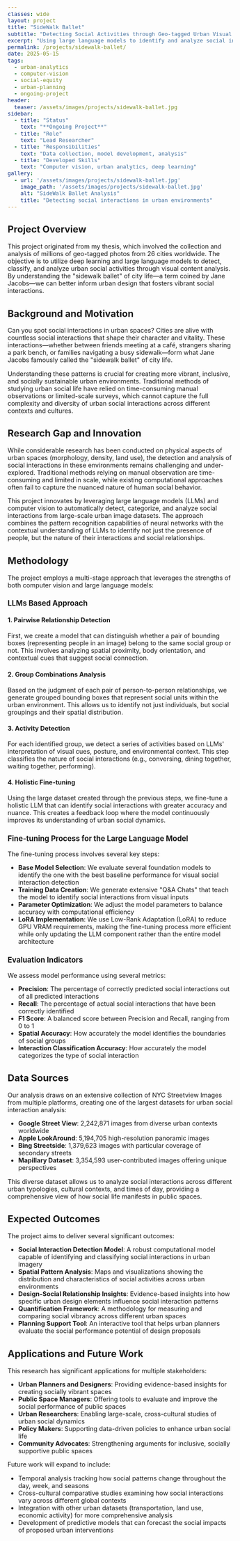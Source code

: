 ```yaml
---
classes: wide
layout: project
title: "SideWalk Ballet"
subtitle: "Detecting Social Activities through Geo-tagged Urban Visual Contents"
excerpt: "Using large language models to identify and analyze social interactions in urban environments"
permalink: /projects/sidewalk-ballet/
date: 2025-05-15
tags:
  - urban-analytics
  - computer-vision
  - social-equity
  - urban-planning
  - ongoing-project
header:
  teaser: /assets/images/projects/sidewalk-ballet.jpg
sidebar:
  - title: "Status"
    text: "**Ongoing Project**"
  - title: "Role"
    text: "Lead Researcher"
  - title: "Responsibilities"
    text: "Data collection, model development, analysis"
  - title: "Developed Skills"
    text: "Computer vision, urban analytics, deep learning"
gallery:
  - url: '/assets/images/projects/sidewalk-ballet.jpg'
    image_path: '/assets/images/projects/sidewalk-ballet.jpg'
    alt: "SideWalk Ballet Analysis"
    title: "Detecting social interactions in urban environments"
---
```


<style>
    body {
        font-size: 90%; 
    }
</style>

## Project Overview

This project originated from my thesis, which involved the collection and analysis of millions of geo-tagged photos from 26 cities worldwide. The objective is to utilize deep learning and large language models to detect, classify, and analyze urban social activities through visual content analysis. By understanding the "sidewalk ballet" of city life—a term coined by Jane Jacobs—we can better inform urban design that fosters vibrant social interactions.

## Background and Motivation

Can you spot social interactions in urban spaces? Cities are alive with countless social interactions that shape their character and vitality. These interactions—whether between friends meeting at a café, strangers sharing a park bench, or families navigating a busy sidewalk—form what Jane Jacobs famously called the "sidewalk ballet" of city life.

Understanding these patterns is crucial for creating more vibrant, inclusive, and socially sustainable urban environments. Traditional methods of studying urban social life have relied on time-consuming manual observations or limited-scale surveys, which cannot capture the full complexity and diversity of urban social interactions across different contexts and cultures.

## Research Gap and Innovation

While considerable research has been conducted on physical aspects of urban spaces (morphology, density, land use), the detection and analysis of social interactions in these environments remains challenging and under-explored. Traditional methods relying on manual observation are time-consuming and limited in scale, while existing computational approaches often fail to capture the nuanced nature of human social behavior.

This project innovates by leveraging large language models (LLMs) and computer vision to automatically detect, categorize, and analyze social interactions from large-scale urban image datasets. The approach combines the pattern recognition capabilities of neural networks with the contextual understanding of LLMs to identify not just the presence of people, but the nature of their interactions and social relationships.

## Methodology

The project employs a multi-stage approach that leverages the strengths of both computer vision and large language models:

### LLMs Based Approach

#### 1. Pairwise Relationship Detection
First, we create a model that can distinguish whether a pair of bounding boxes (representing people in an image) belong to the same social group or not. This involves analyzing spatial proximity, body orientation, and contextual cues that suggest social connection.

#### 2. Group Combinations Analysis
Based on the judgment of each pair of person-to-person relationships, we generate grouped bounding boxes that represent social units within the urban environment. This allows us to identify not just individuals, but social groupings and their spatial distribution.

#### 3. Activity Detection
For each identified group, we detect a series of activities based on LLMs' interpretation of visual cues, posture, and environmental context. This step classifies the nature of social interactions (e.g., conversing, dining together, waiting together, performing).

#### 4. Holistic Fine-tuning
Using the large dataset created through the previous steps, we fine-tune a holistic LLM that can identify social interactions with greater accuracy and nuance. This creates a feedback loop where the model continuously improves its understanding of urban social dynamics.

### Fine-tuning Process for the Large Language Model

The fine-tuning process involves several key steps:
- **Base Model Selection**: We evaluate several foundation models to identify the one with the best baseline performance for visual social interaction detection
- **Training Data Creation**: We generate extensive "Q&A Chats" that teach the model to identify social interactions from visual inputs
- **Parameter Optimization**: We adjust the model parameters to balance accuracy with computational efficiency
- **LoRA Implementation**: We use Low-Rank Adaptation (LoRA) to reduce GPU VRAM requirements, making the fine-tuning process more efficient while only updating the LLM component rather than the entire model architecture

### Evaluation Indicators

We assess model performance using several metrics:
- **Precision**: The percentage of correctly predicted social interactions out of all predicted interactions
- **Recall**: The percentage of actual social interactions that have been correctly identified
- **F1 Score**: A balanced score between Precision and Recall, ranging from 0 to 1
- **Spatial Accuracy**: How accurately the model identifies the boundaries of social groups
- **Interaction Classification Accuracy**: How accurately the model categorizes the type of social interaction

## Data Sources

Our analysis draws on an extensive collection of NYC Streetview Images from multiple platforms, creating one of the largest datasets for urban social interaction analysis:

- **Google Street View**: 2,242,871 images from diverse urban contexts worldwide
- **Apple LookAround**: 5,194,705 high-resolution panoramic images
- **Bing Streetside**: 1,379,623 images with particular coverage of secondary streets
- **Mapillary Dataset**: 3,354,593 user-contributed images offering unique perspectives

This diverse dataset allows us to analyze social interactions across different urban typologies, cultural contexts, and times of day, providing a comprehensive view of how social life manifests in public spaces.

## Expected Outcomes

The project aims to deliver several significant outcomes:

- **Social Interaction Detection Model**: A robust computational model capable of identifying and classifying social interactions in urban imagery
- **Spatial Pattern Analysis**: Maps and visualizations showing the distribution and characteristics of social activities across urban environments
- **Design-Social Relationship Insights**: Evidence-based insights into how specific urban design elements influence social interaction patterns
- **Quantification Framework**: A methodology for measuring and comparing social vibrancy across different urban spaces
- **Planning Support Tool**: An interactive tool that helps urban planners evaluate the social performance potential of design proposals

## Applications and Future Work

This research has significant applications for multiple stakeholders:

- **Urban Planners and Designers**: Providing evidence-based insights for creating socially vibrant spaces
- **Public Space Managers**: Offering tools to evaluate and improve the social performance of public spaces
- **Urban Researchers**: Enabling large-scale, cross-cultural studies of urban social dynamics
- **Policy Makers**: Supporting data-driven policies to enhance urban social life
- **Community Advocates**: Strengthening arguments for inclusive, socially supportive public spaces

Future work will expand to include:
- Temporal analysis tracking how social patterns change throughout the day, week, and seasons
- Cross-cultural comparative studies examining how social interactions vary across different global contexts
- Integration with other urban datasets (transportation, land use, economic activity) for more comprehensive analysis
- Development of predictive models that can forecast the social impacts of proposed urban interventions 